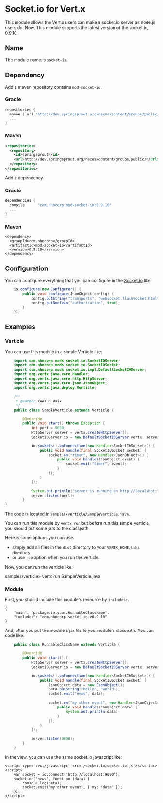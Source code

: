 # Socket.io for Vert.x

This module allows the Vert.x users can make a socket.io server as node.js users do.
Now, This module supports the latest version of the socket.io, 0.9.10.

## Name

The module name is `socket-io`.

## Dependency

Add a maven repository contains `mod-socket-io`.

### Gradle

```groovy
repositories {
  maven { url 'http://dev.springsprout.org/nexus/content/groups/public/' }
  ...
}
```
### Maven

```xml
<repositories>
  <repository>
    <id>springsprout</id>
    <url>http://dev.springsprout.org/nexus/content/groups/public/</url>
  </repository>
</repositories>
```


Add a dependency.

### Gradle

```groovy
dependencies {
  compile      "com.nhncorp:mod-socket-io:0.9.10"
  ...
}
```

### Maven

```maven
<dependency>
  <groupId>com.nhncorp</groupId>
  <artifactId>mod-socket-io</artifactId>
  <version>0.9.10</version>
</dependency>
```

## Configuration

You can configure everything that you can configure in the [Socket.io](https://github.com/LearnBoost/Socket.IO/wiki/Configuring-Socket.IO) like:

```java
	io.configure(new Configurer() {
		public void configure(JsonObject config) {
			config.putString("transports", "websocket,flashsocket,htmlfile,xhr-polling,jsonp-polling");
			config.putBoolean("authorization", true);
		}
	});
```

## Examples

### Verticle

You can use this module in a simple Verticle like:

```java
	import com.nhncorp.mods.socket.io.SocketIOServer;
	import com.nhncorp.mods.socket.io.SocketIOSocket;
	import com.nhncorp.mods.socket.io.impl.DefaultSocketIOServer;
	import org.vertx.java.core.Handler;
	import org.vertx.java.core.http.HttpServer;
	import org.vertx.java.core.json.JsonObject;
	import org.vertx.java.deploy.Verticle;

	/**
	 * @author Keesun Baik
	 */
	public class SampleVerticle extends Verticle {

		@Override
		public void start() throws Exception {
			int port = 9090;
			HttpServer server = vertx.createHttpServer();
			SocketIOServer io = new DefaultSocketIOServer(vertx, server);

			io.sockets().onConnection(new Handler<SocketIOSocket>() {
				public void handle(final SocketIOSocket socket) {
					socket.on("timer", new Handler<JsonObject>() {
						public void handle(JsonObject event) {
							socket.emit("timer", event);
						}
					});
				}
			});

			System.out.println("server is running on http://localshot:" + port);
			server.listen(port);
		}
}
```

The code is located in `samples/verticle/SampleVerticle.java`.

You can run this module by `vertx run` but before run this simple verticle, you should put some jars to the classpath.

Here is some options you can use.
* simply add all files in the `dist` directory to your `VERTX_HOME/libs` directory
* or use `-cp` option when you run the verticle.

Now, you can run the verticle like:

samples/verticle> vertx run SampleVerticle.java

### Module

First, you should include this module's resource by `includes:`.

	{
		"main": "package.to.your.RunnableClassName",
		"includes": "com.nhncorp.socket-io-v0.9.10"
	}

And, after you put the module's jar file to you module's classpath. You can code like:

```java
	public class RunnableClassName extends Verticle {

		@Override
		public void start() {
			HttpServer server = vertx.createHttpServer();
			SocketIOServer io = new DefaultSocketIOServer(vertx, server);

			io.sockets().onConnection(new Handler<SocketIOSocket>() {
				public void handle(final SocketIOSocket socket) {
					JsonObject data = new JsonObject();
					data.putString("hello", "world");
					socket.emit("news", data);

					socket.on("my other event", new Handler<JsonObject>() {
						public void handle(JsonObject data) {
							System.out.println(data);
						}
					});
				}
			});

			server.listen(9090);
		}
	}
```

In the view, you can use the same socket.io javascript like:

	<script type="text/javascript" src="/socket.io/socket.io.js"></script>
	<script>
		var socket = io.connect('http://localhost:9090');
		socket.on('news', function (data) {
			console.log(data);
			socket.emit('my other event', { my: 'data' });
		});
	</script>
